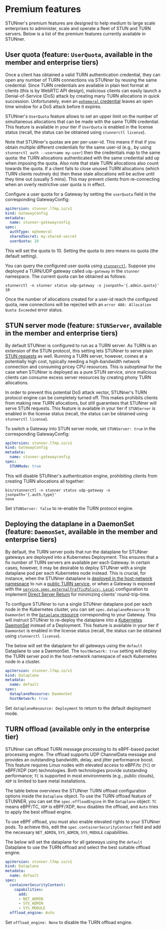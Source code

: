 # Premium features

STUNner's premium features are designed to help medium to large scale enterprises to administer, scale and operate a fleet of STUN and TURN servers. Below is a list of the premium features currently available in STUNner.

## User quota (feature: `UserQuota`, available in the member and enterprise tiers)

Once a client has obtained a valid TURN authentication credential, they can open any number of TURN connections via STUNner by reusing the same credential. Since TURN credentials are available in plain text format at clients (this is by WebRTC API design), malicious clients can easily launch a Denial-of-Service (DoS) attack by creating many TURN allocations in quick succession. Unfortunately, even an [`ephemeral` credential](AUTH.md) leaves an open time window for a DoS attack before it expires.

STUNner's `UserQuota` feature allows to set an upper limit on the number of simultaneous allocations that can be made with the same TURN credential. This feature is available in your tier if `UserQuota` is enabled in the license status (recall, the status can be obtained using `stunnerctl license`).

Note that STUNner's quotas are per per-user-id. This means if that if you obtain multiple different credentials for the same user-id (e.g., by using `stunnerctl auth --username my-user`) then the credentials map to the same quota: the TURN allocations authenticated with the same credential add up when imposing the quota. Also note that stale TURN allocations also count towards the quota. If a client fails to close unused TURN allocations (which TURN clients routinely do) then these stale allocations will be active until they time out (usually 5 mins). This may prevent clients from re-connecting when an overly restrictive user quota is in effect.

Configure a user quota for a Gateway by setting the `userQuota` field in the corresponding GatewayConfig:

```yaml
apiVersion: stunner.l7mp.io/v1
kind: GatewayConfig
metadata:
  name: stunner-gatewayconfig
spec:
  authType: ephemeral
  sharedSecret: my-shared-secret
  userQuota: 10
```

This will set the quota to 10. Setting the quota to zero means no quota (the default setting).

You can query the configured user quota using [`stunnerctl`](/cmd/stunnerctl/README.md). Suppose you deployed a TURN/UDP gateway called `udp-gateway` in the `stunner` namespace. The current quota can be obtained as follows:

```console
stunnerctl -n stunner status udp-gateway -o jsonpath='{.admin.quota}'
10
```

<!-- Alternatively, You can query the gateway's quota from the corresponding dataplane config: -->

<!-- ```console -->
<!-- stunnerctl -n stunner config udp-gateway -o jsonpath='{.admin.user_quota}' -->
<!-- 10 -->
<!-- ``` -->

Once the number of allocations created for a user-id reach the configured quota, new connections will be rejected with an `error 486: Allocation Quota Exceeded` error status.

## STUN server mode (feature: `STUNServer`, available in the member and enterprise tiers)

By default STUNner is configured to run as a TURN server. As TURN is an extension of the STUN protocol, this setting lets STUNner to serve plain [STUN requests](https://medium.com/l7mp-technologies/deploying-a-scalable-stun-service-in-kubernetes-c7b9726fa41d) as well. Running a TURN server, however, comes at a potentially high cost, typically needing a high-bandwidth network connection and consuming pricey CPU resources. This is suboptimal for the case when STUNner is deployed as a pure STUN service, since malicious clients can consume excess server resources by creating phony TURN allocations.

In order to prevent this potential DoS attack vector, STUNner's TURN protocol engine can be completely turned off. This makes prohibits clients from making new TURN allocations, but still guarantees that STUNner will serve STUN requests. This feature is available in your tier if `STUNServer` is enabled in the license status (recall, the status can be obtained using `stunnerctl license`).

To switch a Gateway into STUN server mode, set `STUNServer: true` in the corresponding GatewayConfig:

```yaml
apiVersion: stunner.l7mp.io/v1
kind: GatewayConfig
metadata:
  name: stunner-gatewayconfig
spec:
  STUNMode: true
```

This will disable STUNner's authentication engine, prohibiting clients from creating TURN allocations all together:

```console
bin/stunnerctl -n stunner status udp-gateway -o jsonpath='{.auth.type}'
none
```

Set `STUNServer: false` to re-enable the TURN protocol engine.

## Deploying the dataplane in a DaemonSet (feature: `DaemonSet`, available in the member and enterprise tiers)

By default, the TURN server pods that run the dataplane for STUNner gateways are deployed into a Kubernetes Deployment. This ensures that a fix number of TURN servers are available per each Gateway. In certain cases, however, it may be desirable to deploy STUNner with a single dataplane pod per each Kubernetes node instead. This is crucial, for instance, when the STUNner dataplane is [deployed in the host-network namespace](https://github.com/l7mp/stunner/blob/main/docs/GATEWAY.md#dataplane) to run a [public TURN service](https://medium.com/l7mp-technologies/running-stunner-as-a-public-turn-server-1a2c61f78e67), or when a Gateway is exposed with the [`service.spec.externalTrafficPolicy: Local`](https://kubernetes.io/docs/tasks/access-application-cluster/create-external-load-balancer/#preserving-the-client-source-ip) configuration to implement [Direct Server Return](https://en.wikipedia.org/w/index.php?title=Load_balancing_(computing)#Load_balancer_features) for minimizing clients' round-trip-time.

To configure STUNner to run a single STUNner dataplane pod per each node in the Kubernetes cluster, you can set `spec.dataplaneResource` to `DaemonSet` in the [`Dataplane` resource](https://github.com/l7mp/stunner/blob/main/docs/GATEWAY.md#dataplane) corresponding to your Gateway. This will instruct STUNner to re-deploy the dataplane into a [Kubernetes DaemonSet](https://kubernetes.io/docs/concepts/workloads/controllers/daemonset) instead of a Deployment. This feature is available in your tier if `DaemonSet` is enabled in the license status (recall, the status can be obtained using `stunnerctl license`).

The below will set the dataplane for all gateways using the `default` Dataplane to use a DaemonSet. The `hostNetwork: true` setting will deploy the TURN server pod in the host-network namespace of each Kubernetes node in a cluster.

```yaml
apiVersion: stunner.l7mp.io/v1
kind: Dataplane
metadata:
  name: default
spec:
  dataplaneResource: DaemonSet
  hostNetwork: true
```

Set `dataplaneResource: Deployment` to return to the default deployment mode.

## TURN offload (available only in the enterprise tier)

STUNner can offload TURN message processing to its eBPF-based packet processing engine. The offload supports UDP ChannelData message and provides an outstanding bandwidth, delay, and jitter performance boost. This feature requires Linux nodes with elevated access to eBPF/tc (`TC`) or eBPF/XDP (`XDP`) technologies. Both technologies provide outstanding performance; `TC` is supported in most environments (e.g., public clouds), `XDP` is limited to bare metal installations.

The table below overviews the STUNner TURN offload configuration options inside the `Dataplane` object.
To use the TURN offload feature of STUNNER, you can set the `spec.offloadEngine` in the `Dataplane` object: `TC` means eBPF/TC, `XDP` is eBPF/XDP, `None` disables the offload, and `Auto` tries to apply the best offload engine.

To use eBPF offload, you must also enable elevated rights to your STUNner pods. To achieve this, edit the `spec.containerSecurityContext` field and add the necessary `NET_ADMIN`, `SYS_ADMIN`, `SYS_MODULE` capabilities.

The below will set the dataplane for all gateways using the `default` Dataplane to use the TURN offload and select the best suitable offload engine.

```yaml
apiVersion: stunner.l7mp.io/v1
kind: Dataplane
metadata:
  name: default
spec:
  containerSecurityContext:
    capabilities:
      add:
      - NET_ADMIN
      - SYS_ADMIN
      - SYS_MODULE
  offload_engine: Auto
```

Set `offload_engine: None` to disable the TURN offload engine.

